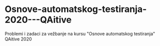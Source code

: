 # Osnove-automatskog-testiranja-2020---QAitive
Problemi i zadaci za vežbanje na kursu "Osnove automatskog testiranja" QAitive 2020
